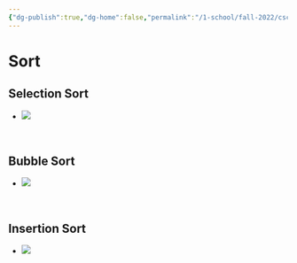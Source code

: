 ```yaml
---
{"dg-publish":true,"dg-home":false,"permalink":"/1-school/fall-2022/csc-108/week-10-sorting-methods/","dgPassFrontmatter":true}
---
```


# Sort

## Selection Sort
* ![](https://i.imgur.com/vutQuFn.png)

&nbsp;

## Bubble Sort
* ![](https://i.imgur.com/OMCbjG5.png)

&nbsp;

## Insertion Sort
* ![](https://i.imgur.com/7MpA8KE.png)
